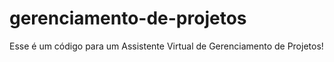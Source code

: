 # gerenciamento-de-projetos
Esse é um código para um Assistente Virtual de Gerenciamento de Projetos!
